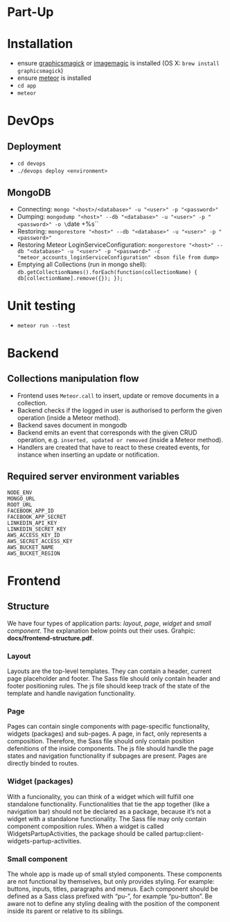 Part-Up
=================

# Installation

- ensure [graphicsmagick][gm] or [imagemagic][im] is installed (OS X: `brew
  install graphicsmagick`)
- ensure [meteor](https://www.meteor.com/install) is installed
- `cd app`
- `meteor`

[gm]: http://www.graphicsmagick.org/
[im]: http://www.imagemagick.org/

# DevOps

## Deployment
- `cd devops`
- `./devops deploy <environment>`

## MongoDB

- Connecting: `mongo "<host>/<database>" -u "<user>" -p "<password>"`
- Dumping: `mongodump "<host>" --db "<database>" -u "<user>" -p "<password>" -o \`date +%s\``
- Restoring: `mongorestore "<host>" --db "<database>" -u "<user>" -p "<password>"`
- Restoring Meteor LoginServiceConfiguration: `mongorestore "<host>" --db "<database>" -u "<user>" -p "<password>" -c "meteor_accounts_loginServiceConfiguration" <bson file from dump>`
- Emptying all Collections (run in mongo shell): `db.getCollectionNames().forEach(function(collectionName) { db[collectionName].remove({}); });`

# Unit testing
- `meteor run --test`

# Backend
## Collections manipulation flow

- Frontend uses `Meteor.call` to insert, update or remove documents in a collection.
- Backend checks if the logged in user is authorised to perform the given operation (inside a Meteor method).
- Backend saves document in mongodb
- Backend emits an event that corresponds with the given CRUD operation, e.g. `inserted, updated or removed` (inside a Meteor method).
- Handlers are created that have to react to these created events, for instance when inserting an update or notification.

## Required server environment variables
```
NODE_ENV
MONGO_URL
ROOT_URL
FACEBOOK_APP_ID
FACEBOOK_APP_SECRET
LINKEDIN_API_KEY
LINKEDIN_SECRET_KEY
AWS_ACCESS_KEY_ID
AWS_SECRET_ACCESS_KEY
AWS_BUCKET_NAME
AWS_BUCKET_REGION
```

# Frontend

## Structure
We have four types of application parts: *layout*, *page*, *widget* and *small component*. The explanation below points out their uses. Grahpic: **docs/frontend-structure.pdf**.

### Layout
Layouts are the top-level templates. They can contain a header, current page placeholder and footer. The Sass file should only contain header and footer positioning rules. The js file should keep track of the state of the template and handle navigation functionality.

### Page
Pages can contain single components with page-specific functionality, widgets (packages) and sub-pages. A page, in fact, only represents a composition. Therefore, the Sass file should only contain position defenitions of the inside components. The js file should handle the page states and navigation functionality if subpages are present. Pages are directly binded to routes.

### Widget (packages)
With a funcionality, you can think of a widget which will fulfill one standalone functionality. Functionalities that tie the app together (like a navigation bar) should not be declared as a package, because it’s not a widget with a standalone functionality. The Sass file may only contain component composition rules. When a widget is called WidgetsPartupActivities, the package should be called partup:client-widgets-partup-activities.

### Small component
The whole app is made up of small styled components. These components are not functional by themselves, but only provides styling. For example: buttons, inputs, titles, paragraphs and menus. Each component should be defined as a Sass class prefixed with “pu-”, for example “pu-button”. Be aware not to define any styling dealing with the position of the component inside its parent or relative to its siblings.


